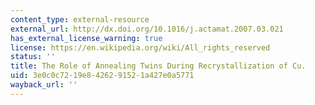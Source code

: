 ```yaml
---
content_type: external-resource
external_url: http://dx.doi.org/10.1016/j.actamat.2007.03.021
has_external_license_warning: true
license: https://en.wikipedia.org/wiki/All_rights_reserved
status: ''
title: The Role of Annealing Twins During Recrystallization of Cu.
uid: 3e0c0c72-19e8-4262-9152-1a427e0a5771
wayback_url: ''
---
```


